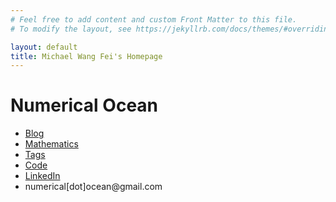```yaml
---
# Feel free to add content and custom Front Matter to this file.
# To modify the layout, see https://jekyllrb.com/docs/themes/#overriding-theme-defaults

layout: default
title: Michael Wang Fei's Homepage
---
```



<body>
	<div id='landing'>
		<h1>Numerical Ocean</h1>
		<ul id='links'>
			<li>
				<a href='/blog'>Blog</a>
			</li>
            <li>
				<a href='/math'>Mathematics</a>
			</li>
			<li>
				<a href='/tags'>Tags</a>
			</li>
			<li>
				<a href='https://github.com/oceanumeric' target='_blank'>Code</a>
			</li>
            <li>
            <a href='https://www.linkedin.com/in/fei-michael-wang-b4252159/' target='_blank'>LinkedIn</a>
            </li>
			<li id='contact'>
				numerical[dot]ocean@gmail.com
			</li>
		</ul>
	</div>
</body>